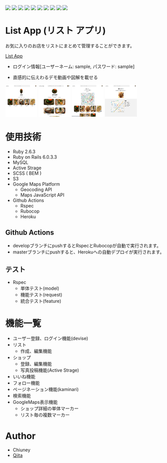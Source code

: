 ![](https://img.shields.io/badge/-HTML5-333.svg?logo=html5&style=flat)
![](https://img.shields.io/badge/-CSS3-1572B6.svg?logo=css3&style=flat")
![](https://img.shields.io/badge/Javascript-276DC3.svg?logo=javascript&style=flat")
![](https://img.shields.io/badge/Ruby-CC342D.svg?logo=php&style=flat")
![](https://img.shields.io/badge/-Rails-CC0000.svg?logo=rails&style=flat")
![](https://img.shields.io/badge/-Xcode-EEE.svg?logo=xcode&style=flat")
![](https://img.shields.io/badge/-MySQL-4479A1.svg?logo=postgresql&style=flat")
![](https://img.shields.io/badge/-GitHub-181717.svg?logo=github&style=flat")
![](https://img.shields.io/badge/-GithubActions-2088FF.svg?logo=githubactions&style=flat")
![](https://img.shields.io/badge/-Heroku-430098.svg?logo=heroku&style=flat")

# List App (リスト アプリ)

お気に入りのお店をリストにまとめて管理することができます。

[List App](https://app-to-list-shops-you-like.herokuapp.com/)
* ログイン情報[ユーザーネーム: sample, パスワード: sample]

* 直感的に伝えわるデモ動画や図解を載せる
<!-- ![](https://github.com/chiuney/list/blob/develop/app/assets/images/user_show.png?raw=true "ユーザー/マイページ(user_shopw)") -->
<img src="https://github.com/chiuney/list/blob/develop/app/assets/images/user_show.png?raw=true" width="100px" height="100px" alt="ユーザー/マイページ(user_shopw)">
<!-- ![](https://github.com/chiuney/list/blob/develop/app/assets/images/user_show_half.png?raw=true "ユーザー/マイページ(user_show)") -->
<img src="https://github.com/chiuney/list/blob/develop/app/assets/images/user_show_half.png?raw=true" width="100px" height="100px" alt="ユーザー/マイページ(user_shopw)">
<!-- ![](https://github.com/chiuney/list/blob/develop/app/assets/images/list_show.png?raw=true "リスト詳細(list_show)") -->
<img src="https://github.com/chiuney/list/blob/develop/app/assets/images/list_show.png?raw=true" width="100px" height="100px" alt="リスト詳細(list_show)">
<!-- ![](https://github.com/chiuney/list/blob/develop/app/assets/images/shop_show.png?raw=true "ショップ詳細(shop_show)") -->
<img src="https://github.com/chiuney/list/blob/develop/app/assets/images/shop_show.png?raw=true" width="100px" height="100px" alt="ショップ詳細(shop_show)">

<!-- # Features -->

<!-- * セールスポイントや差別化などを説明 -->

# 使用技術

* Ruby 2.6.3
* Ruby on Rails 6.0.3.3
* MySQL
* Active Strage
* SCSS ( BEM )
* S3
* Google Maps Platform
  - Geocoding API
  - Maps JavaScript API
* Github Actions
  - Rspec
  - Rubocop
  - Heroku

## Github Actions

* developブランチにpushするとRspecとRubocopが自動で実行されます。
* masterブランチにpushすると、Herokuへの自動デプロイが実行されます。

## テスト

* Rspec
  - 単体テスト(model)
  - 機能テスト(request)
  - 統合テスト(feature)

# 機能一覧
* ユーザー登録、ログイン機能(devise)
* リスト
  - 作成、編集機能
* ショップ
  - 登録、編集機能
  - 写真投稿機能(Active Strage)
* いいね機能
* フォロー機能
* ページネーション機能(kaminari)
* 検索機能
* GoogleMaps表示機能
  - ショップ詳細の単体マーカー
  - リスト毎の複数マーカー

# Author

* Chiuney
* [Qiita](https://qiita.com/chiuney)
